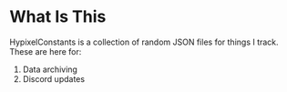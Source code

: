 # What Is This
HypixelConstants is a collection of random JSON files for things I track. These are here for:
1. Data archiving
2. Discord updates
